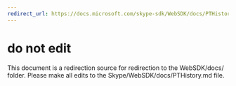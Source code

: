 ```yaml
---
redirect_url: https://docs.microsoft.com/skype-sdk/WebSDK/docs/PTHistory
---
```

# do not edit
This document is a redirection source for redirection to the WebSDK/docs/ folder. Please make all edits to the Skype/WebSDK/docs/PTHistory.md file.

